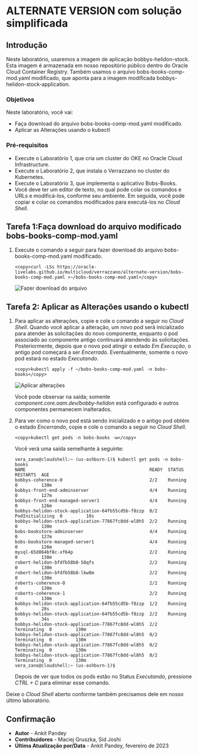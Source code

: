 # ALTERNATE VERSION com solução simplificada

## Introdução

Neste laboratório, usaremos a imagem de aplicação bobbys-helidon-stock. Esta imagem é armazenada em nosso repositório público dentro do Oracle Cloud Container Registry. Também usamos o arquivo bobs-books-comp-mod.yaml modificado, que aponta para a imagem modificada bobbys-helidon-stock-application.

### Objetivos

Neste laboratório, você vai:

*   Faça download do arquivo bobs-books-comp-mod.yaml modificado.
*   Aplicar as Alterações usando o kubectl

### Pré-requisitos

*   Execute o Laboratório 1, que cria um cluster do OKE no Oracle Cloud Infrastructure.
*   Execute o Laboratório 2, que instala o Verrazzano no cluster do Kubernetes.
*   Execute o Laboratório 3, que implementa o aplicativo Bobs-Books.
*   Você deve ter um editor de texto, no qual pode colar os comandos e URLs e modificá-los, conforme seu ambiente. Em seguida, você pode copiar e colar os comandos modificados para executá-los no _Cloud Shell_.

## Tarefa 1:Faça download do arquivo modificado bobs-books-comp-mod.yaml

1.  Execute o comando a seguir para fazer download do arquivo bobs-books-comp-mod.yaml modificado.
    
        <copy>curl -LSs https://oracle-livelabs.github.io/multicloud/verrazzano/alternate-version/bobs-books-comp-mod.yaml >~/bobs-books-comp-mod.yaml</copy>
        
    
    ![Fazer download do arquivo](images/downloadfile.png " ")
    

## Tarefa 2: Aplicar as Alterações usando o kubectl

1.  Para aplicar as alterações, copie e cole o comando a seguir no _Cloud Shell_. Quando você aplicar a alteração, um novo pod será inicializado para atender às solicitações do novo componente, enquanto o pod associado ao componente antigo continuará atendendo às solicitações. Posteriormente, depois que o novo pod atingir o estado _Em Execução_, o antigo pod começará a ser _Encerrado_. Eventualmente, somente o novo pod estará no estado _Executando_.
    
        <copy>kubectl apply -f ~/bobs-books-comp-mod.yaml -n bobs-books</copy>
        
    
    ![Aplicar alterações](images/applychanges.png " ")
    
    Você pode observar na saída; somente _component.core.oam.dev/bobby-helidon_ está configurado e outros componentes permanecem inalterados.
    
2.  Para ver como o novo pod está sendo inicializado e o antigo pod obtém o estado _Encerrando_, copie e cole o comando a seguir no _Cloud Shell_.
    
        <copy>kubectl get pods -n bobs-books -w</copy>
        
    
    Você verá uma saída semelhante à seguinte:
    
        vera_zano@cloudshell:~ (us-ashburn-1)$ kubectl get pods -n bobs-books
        NAME                                               READY  STATUS   RESTARTS  AGE
        bobbys-coherence-0                                 2/2    Running  0         130m
        bobbys-front-end-adminserver                       4/4    Running  0         127m
        bobbys-front-end-managed-server1                   4/4    Running  0         126m
        bobbys-helidon-stock-application-64fb55cd5b-f8zzp  0/2    PodInitializing  0         10s
        bobbys-helidon-stock-application-77867fc8dd-wl8h5  2/2    Running  0         130m
        bobs-bookstore-adminserver                         4/4    Running  0         127m
        bobs-bookstore-managed-server1                     4/4    Running  0         126m
        mysql-65d864bf8c-xf64p                             2/2    Running  0         130m
        robert-helidon-bfdfb58b8-58qfs                     2/2    Running  0         130m
        robert-helidon-bfdfb58b8-lkw8m                     2/2    Running  0         130m
        roberts-coherence-0                                2/2    Running  0         130m
        roberts-coherence-1                                2/2    Running  0         130m
        bobbys-helidon-stock-application-64fb55cd5b-f8zzp  1/2    Running  0         28s
        bobbys-helidon-stock-application-64fb55cd5b-f8zzp  2/2    Running  0         34s
        bobbys-helidon-stock-application-77867fc8dd-wl8h5  2/2    Terminating  0         130m
        bobbys-helidon-stock-application-77867fc8dd-wl8h5  0/2    Terminating  0         130m
        bobbys-helidon-stock-application-77867fc8dd-wl8h5  0/2    Terminating  0         130m
        bobbys-helidon-stock-application-77867fc8dd-wl8h5  0/2    Terminating  0         130m
        vera_zano@cloudshell:~ (us-ashburn-1)$
        
    
    Depois de ver que todos os pods estão no Status _Executando_, pressione _CTRL + C_ para eliminar esse comando.
    

Deixe o _Cloud Shell_ aberto conforme também precisamos dele em nosso último laboratório.

## Confirmação

*   **Autor** - Ankit Pandey
*   **Contribuidores** - Maciej Gruszka, Sid Joshi
*   **Última Atualização por/Data** - Ankit Pandey, fevereiro de 2023